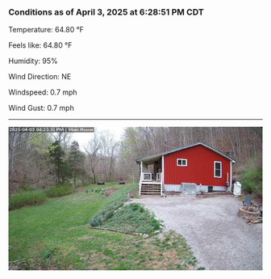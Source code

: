 ### Conditions as of April 3, 2025 at 6:28:51 PM CDT 

Temperature: 64.80 &deg;F

Feels like: 64.80 &deg;F

Humidity: 95%

Wind Direction: NE

Windspeed: 0.7 mph

Wind Gust: 0.7 mph

---

<img src="./images/latest.jpeg"/>


